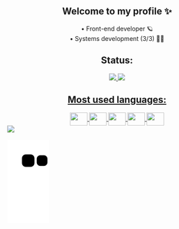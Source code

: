 ###
<div align="center">
<h2>Welcome to my profile ✨</h2>
    <a> • Front-end developer 🪐</a>
 <br/>
    <a> • Systems development (3/3) 👨‍🎓</a>
 <br/>
    



</div>
<div align="center">
  <h2>Status: </h2>
  <a href="https://github.com/L00utop">
  <img height="180em" src="https://github-readme-stats.vercel.app/api?username=L00utop&show_icons=true&theme=dracula&include_all_commits=true&count_private=true"/>
  <img height="180em" src="https://github-readme-stats.vercel.app/api/top-langs/?username=L00utop&layout=compact&langs_count=7&theme=dracula"/>
</div>

<div style="display: inline_block">
  <h2 align="center">Most used languages: </h2>
  <div align="center">
  <img align="center"  height="30" width="40" src="https://cdn.jsdelivr.net/gh/devicons/devicon/icons/html5/html5-original.svg"/>
  <img align="center"  height="30" width="40" src="https://cdn.jsdelivr.net/gh/devicons/devicon/icons/css3/css3-original.svg"/>
  <img align="center"  height="30" width="40" src="https://cdn.jsdelivr.net/gh/devicons/devicon/icons/react/react-original.svg"/>
  <img align="center"  height="30" width="40" src="https://cdn.jsdelivr.net/gh/devicons/devicon/icons/javascript/javascript-original.svg"/>
  <img align="center"  height="30" width="40" src="https://cdn.jsdelivr.net/gh/devicons/devicon/icons/mysql/mysql-original.svg"/>
  </div>
</div>
<div aligncontent="center">
    <a href"https://www.instagram.com/l00ut/"><img src="https://img.shields.io/badge/Instagram-E4405F?style=for-the-badge&logo=instagram&logoColor=white" ></a>
</div>
    
![snake gif](https://github.com/L00utop/L00utop/blob/output/github-contribution-grid-snake.svg)
